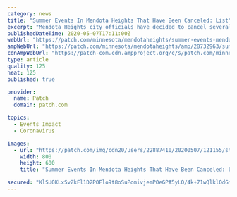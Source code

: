 ```yaml
---
category: news
title: "Summer Events In Mendota Heights That Have Been Canceled: List"
excerpt: "Mendota Heights city officials have decided to cancel several early and mid-summer events as COVID-19 continues to spread."
publishedDateTime: 2020-05-07T17:11:00Z
webUrl: "https://patch.com/minnesota/mendotaheights/summer-events-mendota-heights-have-been-canceled-list"
ampWebUrl: "https://patch.com/minnesota/mendotaheights/amp/28732963/summer-events-mendota-heights-have-been-canceled-list"
cdnAmpWebUrl: "https://patch-com.cdn.ampproject.org/c/s/patch.com/minnesota/mendotaheights/amp/28732963/summer-events-mendota-heights-have-been-canceled-list"
type: article
quality: 125
heat: 125
published: true

provider:
  name: Patch
  domain: patch.com

topics:
  - Events Impact
  - Coronavirus

images:
  - url: "https://patch.com/img/cdn20/users/22887410/20200507/121155/styles/patch_image/public/patch-stock-red-fireworks-spark-uldricks___07121028369.jpg?width=984"
    width: 800
    height: 600
    title: "Summer Events In Mendota Heights That Have Been Canceled: List"

secured: "KlSU0KLxSvZkFl1D2POFlo9t8oSuPomivjemPOeGPA5yLO/4k+71wQlklOdGfWXFvRCL3fjpmKSMfAmw7vgE4Q4LyfI8fMW/Ne0L9QYxnHbhS2OGTD0lD2X30DQACljsDOqsiixr0n2ATNW3ZaAQb+PvSymO/H9+hbFYD9eq5ZoaSk/EXdTxF/U5pYlYDMzVQ1du71qefQnitWSjORTjZ3rMcAYgJw49vzjgYaK1ObAQYuTl+XX1SKbkycxMsXX5nI/1CxdzzQsejNJNfNE3IlLLkl7l2TBj6Y5Jmf9vNydzQxVe0mE5izawo9URB7WU;ve1LXzEqAZwrD8TW4lCeiQ=="
---
```


